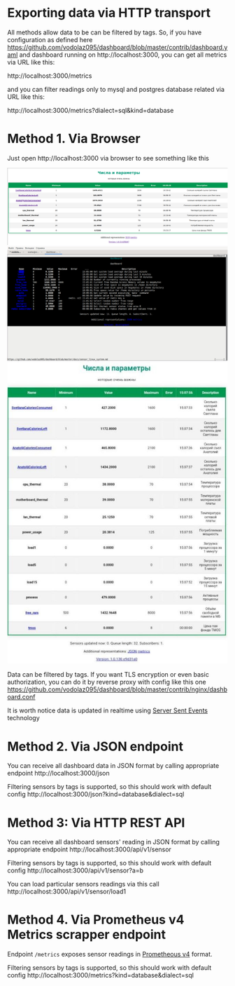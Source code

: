 Exporting data via HTTP transport
===================================

All methods allow data to be can be filtered by tags. So, if you have configuration as defined here
https://github.com/vodolaz095/dashboard/blob/master/contrib/dashboard.yaml
and dashboard running on http://localhost:3000, you can get all metrics via URL like this:

http://localhost:3000/metrics 

and you can filter readings only to mysql and postgres database related via URL like this:

http://localhost:3000/metrics?dialect=sql&kind=database


Method 1. Via Browser
===================================

Just open http://localhost:3000 via browser to see something like this

![dashboard_example.png](..%2Fcontrib%2Fdashboard_example.png)
![elinks.png](..%2Fcontrib%2Felinks.png)
![mobile.jpg](..%2Fcontrib%2Fmobile.jpg)

Data can be filtered by tags.
If you want TLS encryption or even basic authorization, you can do it by reverse proxy with config like this one
https://github.com/vodolaz095/dashboard/blob/master/contrib/nginx/dashboard.conf

It is worth notice data is updated in realtime using [Server Sent Events](https://developer.mozilla.org/en-US/docs/Web/API/Server-sent_events)
technology


Method 2. Via JSON endpoint
===================================
You can receive all dashboard data in JSON format by calling appropriate endpoint
http://localhost:3000/json

Filtering sensors by tags is supported, so this should work with default config
http://localhost:3000/json?kind=database&dialect=sql

Method 3: Via HTTP REST API
=====================================
You can receive all dashboard sensors' reading in JSON format by calling appropriate endpoint
http://localhost:3000/api/v1/sensor

Filtering sensors by tags is supported, so this should work with default config
http://localhost:3000/api/v1/sensor?a=b

You can load particular sensors readings via this call
http://localhost:3000/api/v1/sensor/load1


Method 4. Via Prometheus v4 Metrics scrapper endpoint
===================================
Endpoint `/metrics` exposes sensor readings in
[Prometheous v4](https://prometheus.io/docs/instrumenting/exposition_formats/#text-format-example)
format.

Filtering sensors by tags is supported, so this should work with default config
http://localhost:3000/metrics?kind=database&dialect=sql
